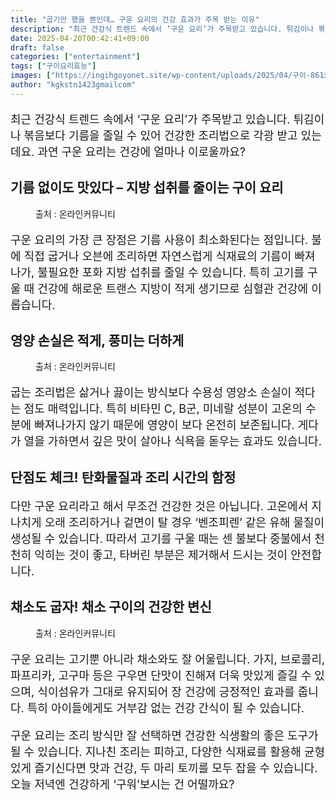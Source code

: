 ```yaml
---
title: "굽기만 했을 뿐인데… 구운 요리의 건강 효과가 주목 받는 이유"
description: "최근 건강식 트렌드 속에서 ‘구운 요리’가 주목받고 있습니다. 튀김이나 볶음보다 기름을 줄일 수 있어 건강한 조리법으로 각광 받고 있는데요. 과연 구운 요리는 건강에 얼마나 이로울까요?"
date: 2025-04-20T00:42:41+09:00
draft: false
categories: ["entertainment"]
tags: ["구이요리효능"]
images: ["https://ingihgoyonet.site/wp-content/uploads/2025/04/구이-861x1024.jpg", "https://ingihgoyonet.site/wp-content/uploads/2025/04/구운고기-1024x683.png", "https://ingihgoyonet.site/wp-content/uploads/2025/04/야채구이-1024x683.png"]
author: "kgkstn1423gmailcom"
---
```


<p style="font-size:18px">최근 건강식 트렌드 속에서 ‘구운 요리’가 주목받고 있습니다. 튀김이나 볶음보다 기름을 줄일 수 있어 건강한 조리법으로 각광 받고 있는데요. 과연 구운 요리는 건강에 얼마나 이로울까요?</p> <h2 >기름 없이도 맛있다 – 지방 섭취를 줄이는 구이 요리</h2> <figure ><img src="https://ingihgoyonet.site/wp-content/uploads/2025/04/구이-861x1024.jpg" alt="" style="aspect-ratio:16/9;object-fit:cover"/><figcaption >출처 : 온라인커뮤니티</figcaption></figure> <p style="font-size:18px">구운 요리의 가장 큰 장점은 기름 사용이 최소화된다는 점입니다. 불에 직접 굽거나 오븐에 조리하면 자연스럽게 식재료의 기름이 빠져나가, 불필요한 포화 지방 섭취를 줄일 수 있습니다. 특히 고기를 구울 때 건강에 해로운 트랜스 지방이 적게 생기므로 심혈관 건강에 이롭습니다.</p> <h2 >영양 손실은 적게, 풍미는 더하게</h2> <figure ><img src="https://ingihgoyonet.site/wp-content/uploads/2025/04/구운고기-1024x683.png" alt="" style="aspect-ratio:16/9;object-fit:cover"/><figcaption >출처 : 온라인커뮤니티</figcaption></figure> <p style="font-size:18px">굽는 조리법은 삶거나 끓이는 방식보다 수용성 영양소 손실이 적다는 점도 매력입니다. 특히 비타민 C, B군, 미네랄 성분이 고온의 수분에 빠져나가지 않기 때문에 영양이 보다 온전히 보존됩니다. 게다가 열을 가하면서 깊은 맛이 살아나 식욕을 돋우는 효과도 있습니다.</p> <h2 >단점도 체크! 탄화물질과 조리 시간의 함정</h2> <p style="font-size:18px">다만 구운 요리라고 해서 무조건 건강한 것은 아닙니다. 고온에서 지나치게 오래 조리하거나 겉면이 탈 경우 ‘벤조피렌’ 같은 유해 물질이 생성될 수 있습니다. 따라서 고기를 구울 때는 센 불보다 중불에서 천천히 익히는 것이 좋고, 타버린 부분은 제거해서 드시는 것이 안전합니다.</p> <h2 >채소도 굽자! 채소 구이의 건강한 변신</h2> <figure ><img src="https://ingihgoyonet.site/wp-content/uploads/2025/04/야채구이-1024x683.png" alt="" style="aspect-ratio:16/9;object-fit:cover"/><figcaption >출처 : 온라인커뮤니티</figcaption></figure> <p style="font-size:18px">구운 요리는 고기뿐 아니라 채소와도 잘 어울립니다. 가지, 브로콜리, 파프리카, 고구마 등은 구우면 단맛이 진해져 더욱 맛있게 즐길 수 있으며, 식이섬유가 그대로 유지되어 장 건강에 긍정적인 효과를 줍니다. 특히 아이들에게도 거부감 없는 건강 간식이 될 수 있습니다.</p> <p style="font-size:18px">구운 요리는 조리 방식만 잘 선택하면 건강한 식생활의 좋은 도구가 될 수 있습니다. 지나친 조리는 피하고, 다양한 식재료를 활용해 균형 있게 즐기신다면 맛과 건강, 두 마리 토끼를 모두 잡을 수 있습니다. 오늘 저녁엔 건강하게 ‘구워’보시는 건 어떨까요?</p>